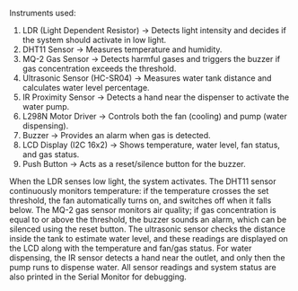 Instruments used:
1. LDR (Light Dependent Resistor) → Detects light intensity and decides if the system should activate in low light.
2. DHT11 Sensor → Measures temperature and humidity.
3. MQ-2 Gas Sensor → Detects harmful gases and triggers the buzzer if gas concentration exceeds the threshold.
4. Ultrasonic Sensor (HC-SR04) → Measures water tank distance and calculates water level percentage.
5. IR Proximity Sensor → Detects a hand near the dispenser to activate the water pump.
6. L298N Motor Driver → Controls both the fan (cooling) and pump (water dispensing).
7. Buzzer → Provides an alarm when gas is detected.
8. LCD Display (I2C 16x2) → Shows temperature, water level, fan status, and gas status.
9. Push Button → Acts as a reset/silence button for the buzzer.

When the LDR senses low light, the system activates. The DHT11 sensor continuously monitors temperature: if the temperature crosses the set threshold, the fan automatically turns on, and switches off when it falls below. The MQ-2 gas sensor monitors air quality; if gas concentration is equal to or above the threshold, the buzzer sounds an alarm, which can be silenced using the reset button. The ultrasonic sensor checks the distance inside the tank to estimate water level, and these readings are displayed on the LCD along with the temperature and fan/gas status. For water dispensing, the IR sensor detects a hand near the outlet, and only then the pump runs to dispense water. All sensor readings and system status are also printed in the Serial Monitor for debugging.
